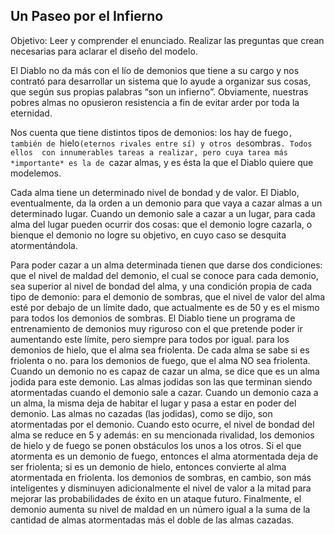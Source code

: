 ## Un Paseo por el Infierno

Objetivo: Leer y comprender el enunciado. Realizar las preguntas que crean necesarias para aclarar el diseño del modelo.

El Diablo no da más con el lío de demonios que tiene a su cargo y nos contrató para desarrollar un sistema que lo ayude a organizar sus cosas,
que según sus propias palabras “son un infierno”.
Obviamente, nuestras pobres almas no opusieron resistencia a fin de evitar arder por toda la eternidad.

Nos cuenta que tiene distintos tipos de demonios: 
los hay de fuego`, también de `hielo` (eternos rivales entre sí) y otros de `sombras`. Todos ellos 
con innumerables tareas a realizar, pero cuya tarea más *importante* es la de `cazar almas,
y es ésta la que el Diablo quiere que modelemos.

Cada alma tiene un determinado nivel de bondad y de valor. El Diablo, eventualmente, da la orden a un demonio para que vaya
a cazar almas a un determinado lugar. Cuando un demonio sale a cazar a un lugar, para cada alma del lugar pueden ocurrir dos cosas: 
que el demonio logre cazarla, o bienque el demonio no logre su objetivo, en cuyo caso se desquita atormentándola.

Para poder cazar a un alma determinada tienen que darse dos condiciones:
que el nivel de maldad del demonio, el cual se conoce para cada demonio, sea superior al nivel de bondad del alma, y
una condición propia de cada tipo de demonio:
para el demonio de sombras, que el nivel de valor del alma esté por debajo de un límite dado, que actualmente es de 50 y es el mismo para todos los demonios de sombras. El Diablo tiene un programa de entrenamiento de demonios muy riguroso con el que pretende poder ir aumentando este límite, pero siempre para todos por igual.
para los demonios de hielo, que el alma sea friolenta. De cada alma se sabe si es friolenta o no.
para los demonios de fuego, que el alma NO sea friolenta.
Cuando un demonio no es capaz de cazar un alma, se dice que es un alma jodida para este demonio. Las almas jodidas son las que terminan siendo atormentadas cuando el demonio sale a cazar.
Cuando un demonio caza a un alma, la misma deja de habitar el lugar y pasa a estar en poder del demonio.
Las almas no cazadas (las jodidas), como se dijo, son atormentadas por el demonio. Cuando esto ocurre, el nivel de bondad del alma se reduce en 5 y además:
en su mencionada rivalidad, los demonios de hielo y de fuego se ponen obstáculos los unos a los otros. Si el que atormenta es un demonio de fuego, entonces el alma atormentada deja de ser friolenta; si es un demonio de hielo, entonces convierte al alma atormentada en friolenta.
los demonios de sombras, en cambio, son más inteligentes y disminuyen adicionalmente el nivel de valor a la mitad para mejorar las probabilidades de éxito en un ataque futuro.
Finalmente, el demonio aumenta su nivel de maldad en un número igual a la suma de la cantidad de almas atormentadas más el doble de las almas cazadas.
